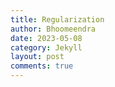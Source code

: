 ```yaml
---
title: Regularization
author: Bhoomeendra 
date: 2023-05-08
category: Jekyll
layout: post
comments: true
---
```

